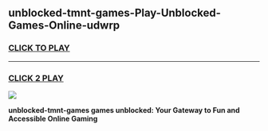 
## unblocked-tmnt-games-Play-Unblocked-Games-Online-udwrp
<h3>
<a href="https://premium76.site?title=unblocked-tmnt-games&ref=25A">CLICK TO PLAY</a></h3>
<hr>

<h3>
<a href="https://premium76.site?title=unblocked-tmnt-games&ref=25A">CLICK 2 PLAY</a>
  
</h3>

<a href="https://premium76.site?title=unblocked-tmnt-games&ref=25A"><img src="https://clearcache.store/games.png"></a>


**unblocked-tmnt-games games unblocked: Your Gateway to Fun and Accessible Online Gaming**
